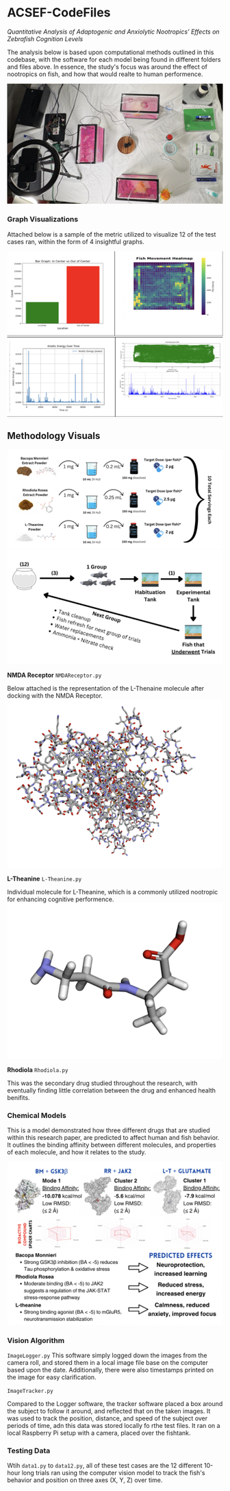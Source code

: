 # ACSEF-CodeFiles
*Quantitative Analysis of Adaptogenic and Anxiolytic Nootropics’ Effects on Zebrafish Cognition Levels*

The analysis below is based upon computational methods outlined in this codebase, with the software for each model being found in different folders and files above. In essence, the study's focus was around the effect of nootropics on fish, and how that would realte to human performence.

![Image](Images/Setup.png)

### Graph Visualizations
Attached below is a sample of the metric utilized to visualize 12 of the test cases ran, within the form of 4 insightful graphs.

![Image](Images/GraphPreviewOne.png)
![Image](Images/GraphPreviewTwo.png)

## Methodology Visuals
![Image](Images/DrugDosage.png)
![Image](Images/TestingMethods.png)


**NMDA Receptor** ``NMDAReceptor.py``

Below attached is the representation of the L-Thenaine molecule after docking with the NMDA Receptor.
![Image](Images/NMDAReceptor.png)

**L-Theanine**
``L-Theanine.py``

Individual molecule for L-Theanine, which is a commonly utilized nootropic for enhancing cognitive performence.
![Image](Images/LTheanine.png)

**Rhodiola** ``Rhodiola.py``

This was the secondary drug studied throughout the research, with eventually finding little correlation between the drug and enhanced health benifits. 

### Chemical Models
This is a model demonstrated how three different drugs that are studied within this research paper, are predicted to affect human and fish behavior. It outlines the binding affinity between different molecules, and properties of each molecule, and how it relates to the study.

![Image](Images/ChemicalModelsRepresentation.png)



### Vision Algorithm
``ImageLogger.py``
This software simply logged down the images from the camera roll, and stored them in a local image file base on the computer based upon the date. Additionally, there were also timestamps printed on the image for easy clarification.

``ImageTracker.py``

Compared to the Logger software, the tracker software placed a box around the subject to follow it around, and reflected that on the taken images. It was used to track the position, distance, and speed of the subject over periods of time, adn this data was stored locally fo rthe test files. It ran on a local Raspberry Pi setup with a camera, placed over the fishtank.

### Testing Data
Wtih ``data1.py`` to ``data12.py``, all of these test cases are the 12 different 10-hour long trials ran using the computer vision model to track the fish's behavior and position on three axes (X, Y, Z) over time.
